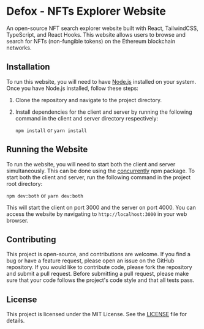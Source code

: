 # Defox - NFTs Explorer Website

An open-source NFT search explorer website built with React, TailwindCSS, TypeScript, and React Hooks. This website allows users to browse and search for NFTs (non-fungible tokens) on the Ethereum blockchain networks.

## Installation

To run this website, you will need to have [Node.js](https://nodejs.org/) installed on your system. Once you have Node.js installed, follow these steps:

1.  Clone the repository and navigate to the project directory.

2.  Install dependencies for the client and server by running the following command in the client and server directory respectively:

    `npm install` or `yarn install`

## Running the Website

To run the website, you will need to start both the client and server simultaneously. This can be done using the [concurrently](https://www.npmjs.com/package/concurrently) npm package. To start both the client and server, run the following command in the project root directory:

`npm dev:both` or `yarn dev:both`

This will start the client on port 3000 and the server on port 4000. You can access the website by navigating to `http://localhost:3000` in your web browser.

## Contributing

This project is open-source, and contributions are welcome. If you find a bug or have a feature request, please open an issue on the GitHub repository. If you would like to contribute code, please fork the repository and submit a pull request. Before submitting a pull request, please make sure that your code follows the project's code style and that all tests pass.

## License

This project is licensed under the MIT License. See the [LICENSE](https://chat.openai.com/LICENSE) file for details.
